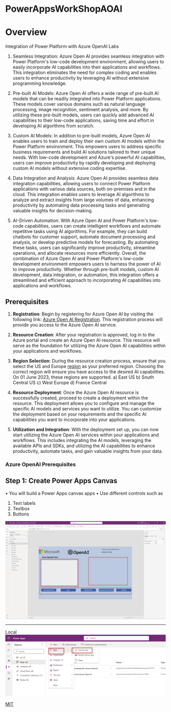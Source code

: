 # PowerAppsWorkShopAOAI

# Overview 

Integration of Power Platform with Azure OpenAI Labs

1.	Seamless Integration: Azure Open AI provides seamless integration with Power Platform's low-code development environment, allowing users to easily incorporate AI capabilities into their applications and workflows. This integration eliminates the need for complex coding and enables users to enhance productivity by leveraging AI without extensive programming knowledge.

2.	Pre-built AI Models: Azure Open AI offers a wide range of pre-built AI models that can be readily integrated into Power Platform applications. These models cover various domains such as natural language processing, image recognition, sentiment analysis, and more. By utilizing these pre-built models, users can quickly add advanced AI capabilities to their low-code applications, saving time and effort in developing AI algorithms from scratch.

3.	Custom AI Models: In addition to pre-built models, Azure Open AI enables users to train and deploy their own custom AI models within the Power Platform environment. This empowers users to address specific business requirements and build AI solutions tailored to their unique needs. With low-code development and Azure's powerful AI capabilities, users can improve productivity by rapidly developing and deploying custom AI models without extensive coding expertise.

4.	Data Integration and Analysis: Azure Open AI provides seamless data integration capabilities, allowing users to connect Power Platform applications with various data sources, both on-premises and in the cloud. This integration enables users to leverage AI algorithms to analyze and extract insights from large volumes of data, enhancing productivity by automating data processing tasks and generating valuable insights for decision-making.

5.	AI-Driven Automation: With Azure Open AI and Power Platform's low-code capabilities, users can create intelligent workflows and automate repetitive tasks using AI algorithms. For example, they can build chatbots for customer support, automate document processing and analysis, or develop predictive models for forecasting. By automating these tasks, users can significantly improve productivity, streamline operations, and allocate resources more efficiently.
Overall, the combination of Azure Open AI and Power Platform's low-code development environment empowers users to harness the power of AI to improve productivity. Whether through pre-built models, custom AI development, data integration, or automation, this integration offers a streamlined and efficient approach to incorporating AI capabilities into applications and workflows.

## Prerequisites 

1.	**Registration**: Begin by registering for Azure Open AI by visiting the following link: [Azure Open AI Registration](https://learn.microsoft.com/en-us/azure/cognitive-services/openai/overview). This registration process will provide you access to the Azure Open AI service.

2.	**Resource Creation**: After your registration is approved, log in to the Azure portal and create an Azure Open AI resource. This resource will serve as the foundation for utilizing the Azure Open AI capabilities within your applications and workflows.

3.	**Region Selection**: During the resource creation process, ensure that you select the US and Europe  [region](https://learn.microsoft.com/en-us/azure/cognitive-services/openai/overview) as your preferred region. Choosing the correct region will ensure you have access to the desired AI capabilities. On 01 June 2023, these regions are supported.
a)	East US
b)	South Central US
c)	West Europe
d)	France Central

4.	**Resource Deployment**: Once the Azure Open AI resource is successfully created, proceed to create a deployment within the resource. This deployment allows you to configure and manage the specific AI models and services you want to utilize. You can customize the deployment based on your requirements and the specific AI capabilities you want to incorporate into your applications.

5.	**Utilization and Integration**: With the deployment set up, you can now start utilizing the Azure Open AI services within your applications and workflows. This includes integrating the AI models, leveraging the available APIs and SDKs, and utilizing the AI capabilities to enhance productivity, automate tasks, and gain valuable insights from your data.


### Azure OpenAI Prerequisites




## Step 1: Create Power Apps Canvas

•	You will build a Power Apps canvas apps 
•	Use different controls such as 
1. Text labels 
2.	Textbox 
3. Buttons

![PowerApps Canvas](<images/01 Power Apps Canvas Controls.png>)
*** 
Local
![Test Local ](01SimplePowerAppswithAzureOpenAISample/images/01CanvasApp.jpg)



[MIT](http://web.mit.edu)




